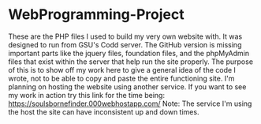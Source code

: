 # WebProgramming-Project
These are the PHP files I used to build my very own website with. It was designed to run from GSU's Codd server. 
The GitHub version is missing important parts like the jquery files, foundation files, and the phpMyAdmin files that exist within the server that help run the site properly.
The purpose of this is to show off my work here to give a general idea of the code I wrote, not to be able to copy and paste the entire functioning site.
I'm planning on hosting the website using another service.
If you want to see my work in action try this link for the time being: https://soulsbornefinder.000webhostapp.com/
Note: The service I'm using the host the site can have inconsistent up and down times.

